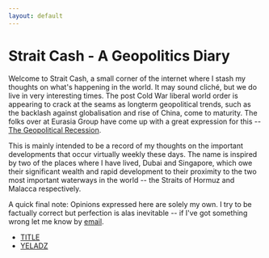 ```yaml
---
layout: default
---
```

<!---
Text can be **bold**, _italic_, or ~~strikethrough~~.

[Link to another page](./another-page.html)

There should be whitespace between paragraphs.

There should be whitespace between paragraphs. We recommend including a README, or a file with information about your project.
--->
# Strait Cash - A Geopolitics Diary

Welcome to Strait Cash, a small corner of the internet where I stash my thoughts on what's happening in the world. It may sound
cliché, but we do live in very interesting times. The post Cold War liberal world order is appearing to crack at the seams
as longterm geopolitical trends, such as the backlash against globalisation and rise of China, come to maturity. The folks over at Eurasia Group
have come up with a great expression for this -- [The Geopolitical Recession](https://www.eurasiagroup.net/issues/top-risks-2017). 

This is mainly intended to be a record of my thoughts on the important developments that occur virtually weekly these days. The name
is inspired by two of the places where I have lived, Dubai and Singapore, which owe their significant wealth and rapid development to their 
proximity to the two most important waterways in the world -- the Straits of Hormuz and Malacca respectively.

A quick final note: Opinions expressed here are solely my own. I try to be factually correct but perfection is alas inevitable -- if I've got
something wrong let me know by [email](mailto:joe_singh@hotmail.co.uk). 


* [TITLE](./blogposts/first_post.md)
* [YELADZ](./blogposts/second_post.md)

